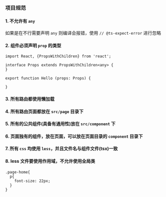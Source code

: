 ### 项目规范

#### 1. 不允许有 `any`

如果是在不行需要声明 `any` 则编译会报错，使用 `// @ts-expect-error` 进行忽略

#### 2. 组件必须声明 `prop` 的类型

```tsx
import React, {PropsWithChildren} from 'react';

interface Props extends PropsWithChildren<any> {
}

export function Hello (props: Props) {

}
```

#### 3. 所有路由都使用懒加载

#### 4. 所有路由页面都放在 `src/page` 目录下

#### 5. 所有的公共组件(具备有通用性)放在 `src/component` 下

#### 6. 页面独有的组件，放在页面，可以放在页面目录的 `component` 目录下

#### 7. 所有 `css` 均使用 `less`，并且文件名与组件文件(tsx)一致

#### 8. less 文件要使用作用域，不允许使用全局类

```less
.page-home{
  p{
    font-size: 22px;  
  }
}
```
